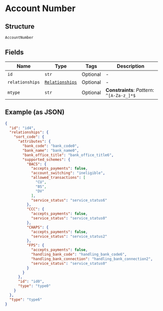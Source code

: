 
# Account Number

## Structure

`AccountNumber`

## Fields

| Name | Type | Tags | Description |
|  --- | --- | --- | --- |
| `id` | `str` | Optional | - |
| `relationships` | [`Relationships`](../../doc/models/relationships.md) | Optional | - |
| `mtype` | `str` | Optional | **Constraints**: *Pattern*: `^[A-Za-z_]*$` |

## Example (as JSON)

```json
{
  "id": "id4",
  "relationships": {
    "sort_code": {
      "attributes": {
        "bank_code": "bank_code0",
        "bank_name": "bank_name0",
        "bank_office_title": "bank_office_title6",
        "supported_schemes": {
          "BACS": {
            "accepts_payments": false,
            "account_switching": "ineligible",
            "allowed_transactions": [
              "CU",
              "BS",
              "DV"
            ],
            "service_status": "service_status6"
          },
          "CCC": {
            "accepts_payments": false,
            "service_status": "service_status0"
          },
          "CHAPS": {
            "accepts_payments": false,
            "service_status": "service_status2"
          },
          "FPS": {
            "accepts_payments": false,
            "handling_bank_code": "handling_bank_code6",
            "handling_bank_connection": "handling_bank_connection2",
            "service_status": "service_status0"
          }
        }
      },
      "id": "id0",
      "type": "type0"
    }
  },
  "type": "type6"
}
```

